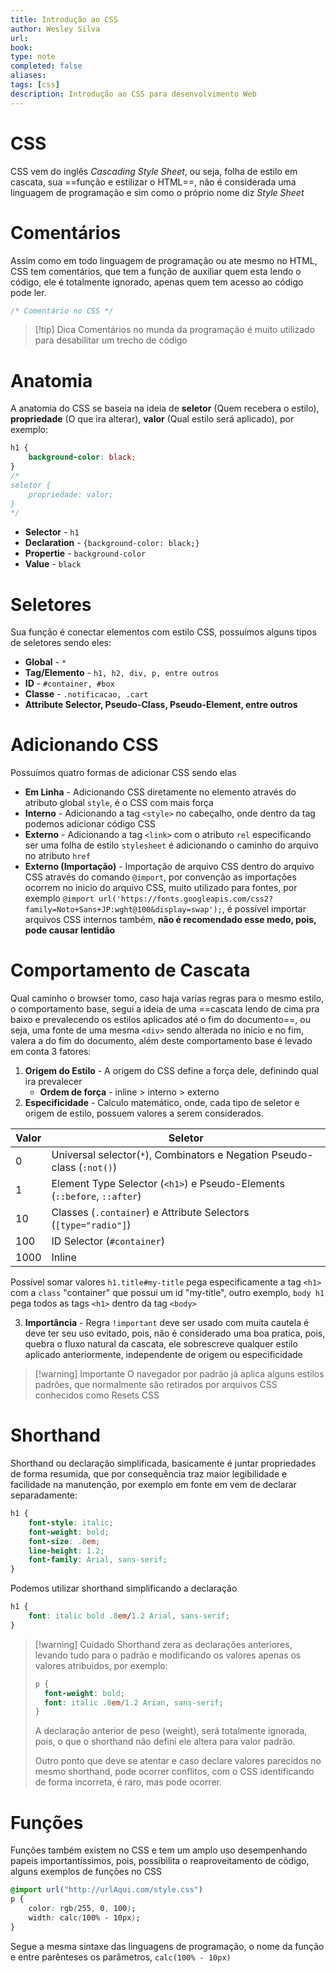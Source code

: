 ```yaml
---
title: Introdução ao CSS
author: Wesley Silva
url:
book:
type: note
completed: false
aliases:
tags: [css]
description: Introdução ao CSS para desenvolvimento Web 
---
```

# CSS
CSS vem do inglês *Cascading Style Sheet*,  ou seja, folha de estilo em cascata, sua ==função e estilizar o HTML==, não é considerada uma linguagem de programação e sim como o próprio nome diz *Style Sheet*

# Comentários
Assim como em todo linguagem de programação ou ate mesmo no HTML, CSS tem comentários, que tem a função de auxiliar quem esta lendo o código, ele é totalmente ignorado, apenas quem tem acesso ao código pode ler.
```css
/* Comentário no CSS */
```
>[!tip] Dica
>Comentários no munda da programação é muito utilizado para desabilitar um trecho de código

# Anatomia
A anatomia do CSS se baseia na ideia de **seletor** (Quem recebera o estilo), **propriedade** (O que ira alterar), **valor** (Qual estilo será aplicado), por exemplo:
```css
h1 {
	background-color: black;
}
/*
seletor {
	propriedade: valor;
}
*/
```
- **Selector** - `h1`
- **Declaration** - `{background-color: black;}`
- **Propertie** - `background-color`
- **Value** - `black`

# Seletores
Sua função é conectar elementos com estilo CSS, possuímos alguns tipos de seletores sendo eles:
- **Global** - `*`
- **Tag/Elemento** - `h1, h2, div, p, entre outros`
- **ID** - `#container, #box`
- **Classe** - `.notificacao, .cart`
- **Attribute Selector, Pseudo-Class, Pseudo-Element, entre outros**

#  Adicionando CSS
Possuímos quatro formas de adicionar CSS sendo elas
- **Em Linha** - Adicionando CSS diretamente no elemento através do atributo global `style`, é o CSS com mais força
- **Interno** - Adicionando a tag  `<style>` no cabeçalho, onde dentro da tag podemos adicionar código CSS
- **Externo** - Adicionando a tag `<link>` com o atributo `rel` especificando ser uma folha de estilo `stylesheet` é adicionando o caminho do arquivo no atributo `href`
- **Externo (Importação)** - Importação de arquivo CSS dentro do arquivo CSS através do comando `@import`, por convenção as importações ocorrem no inicio do arquivo CSS, muito utilizado para fontes, por exemplo `@import url('https://fonts.googleapis.com/css2?family=Noto+Sans+JP:wght@100&display=swap');`, é possível importar arquivos CSS internos também, **não é recomendado esse medo, pois, pode causar lentidão**

# Comportamento de Cascata
Qual caminho o browser tomo, caso haja varias regras para o mesmo estilo, o comportamento base, segui a ideia de uma ==cascata lendo de cima pra baixo e prevalecendo os estilos aplicados até o fim do documento==, ou seja, uma fonte de uma mesma `<div>` sendo alterada no inicio e no fim, valera a do fim do documento, além deste comportamento base é levado em conta 3 fatores:
1. **Origem do Estilo** - A origem do CSS define a força dele, definindo qual ira prevalecer
	- **Ordem de força** - inline > interno > externo
2. **Especificidade** - Calculo matemático, onde, cada tipo de seletor e origem de estilo, possuem valores a serem considerados.

| Valor | Seletor                                                               |
| ----- | --------------------------------------------------------------------- |
| 0     | Universal selector(`*`), Combinators e Negation Pseudo-class (`:not()`) |
| 1     | Element Type Selector (`<h1>`) e Pseudo-Elements (`::before`, `::after`)       |
| 10    | Classes (`.container`) e Attribute Selectors (`[type="radio"]`)                      |
| 100   | ID Selector (`#container`)                                                           |
| 1000  | Inline                                                                |
Possível somar valores `h1.title#my-title` pega especificamente a tag `<h1>` com a `class` "container" que possui um id "my-title", outro exemplo, `body h1` pega todos as tags `<h1>` dentro da tag `<body>`

3. **Importância** - Regra `!important` deve ser usado com muita cautela é deve ter seu uso evitado, pois, não é considerado uma boa pratica, pois, quebra o fluxo natural da cascata, ele sobrescreve qualquer estilo aplicado anteriormente, independente de origem ou especificidade

>[!warning] Importante
>O navegador por padrão já aplica alguns estilos padrões, que normalmente são retirados por arquivos CSS conhecidos como Resets CSS

# Shorthand
Shorthand ou declaração simplificada, basicamente é juntar propriedades de forma resumida, que por consequência traz maior legibilidade e facilidade na manutenção, por exemplo em fonte em vem de declarar separadamente:
```css
h1 {
	font-style: italic;
	font-weight: bold;
	font-size: .8em;
	line-height: 1.2;
	font-family: Arial, sans-serif;
}
```
Podemos utilizar shorthand simplificando a declaração
```css
h1 {
	font: italic bold .8em/1.2 Arial, sans-serif;
}
```
>[!warning] Cuidado
>Shorthand zera as declarações anteriores, levando tudo para o padrão e modificando os valores apenas os valores atribuidos, por exemplo:
>```css
>p {
>	font-weight: bold;
>	font: italic .8em/1.2 Arian, sans-serif;
>}
>```
>A declaração anterior de peso (weight), será totalmente ignorada, pois, o que o shorthand não defini ele altera para valor padrão.
>
>Outro ponto que deve se atentar e caso declare valores parecidos no mesmo shorthand, pode ocorrer conflitos, com o CSS identificando de forma incorreta, é raro, mas pode ocorrer.

# Funções
Funções também existem no CSS e tem um amplo uso desempenhando papeis importantíssimos, pois, possibilita o reaproveitamento de código, alguns exemplos de funções no CSS
```css
@import url("http://urlAqui.com/style.css")
p {
	color: rgb(255, 0, 100);
	width: calc(100% - 10px);
}
```
Segue a mesma sintaxe das linguagens de programação, o nome da função e entre parênteses os parâmetros, `calc(100% - 10px)`